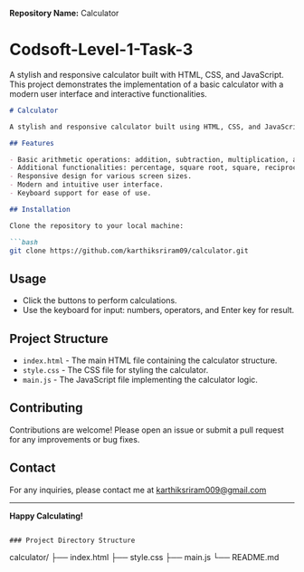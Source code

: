 **Repository Name:** Calculator
# Codsoft-Level-1-Task-3
A stylish and responsive calculator built with HTML, CSS, and JavaScript. This project demonstrates the implementation of a basic calculator with a modern user interface and interactive functionalities.

```markdown
# Calculator

A stylish and responsive calculator built using HTML, CSS, and JavaScript. This project showcases a functional calculator with a modern user interface, featuring basic arithmetic operations and additional functionalities such as square roots and percentage calculations.

## Features

- Basic arithmetic operations: addition, subtraction, multiplication, and division.
- Additional functionalities: percentage, square root, square, reciprocal.
- Responsive design for various screen sizes.
- Modern and intuitive user interface.
- Keyboard support for ease of use.

## Installation

Clone the repository to your local machine:

```bash
git clone https://github.com/karthiksriram09/calculator.git
```


## Usage

- Click the buttons to perform calculations.
- Use the keyboard for input: numbers, operators, and Enter key for result.

## Project Structure

- `index.html` - The main HTML file containing the calculator structure.
- `style.css` - The CSS file for styling the calculator.
- `main.js` - The JavaScript file implementing the calculator logic.

## Contributing

Contributions are welcome! Please open an issue or submit a pull request for any improvements or bug fixes.

## Contact

For any inquiries, please contact me at karthiksriram009@gmail.com

---

**Happy Calculating!**
```

### Project Directory Structure

```
calculator/
├── index.html
├── style.css
├── main.js
└── README.md
```
